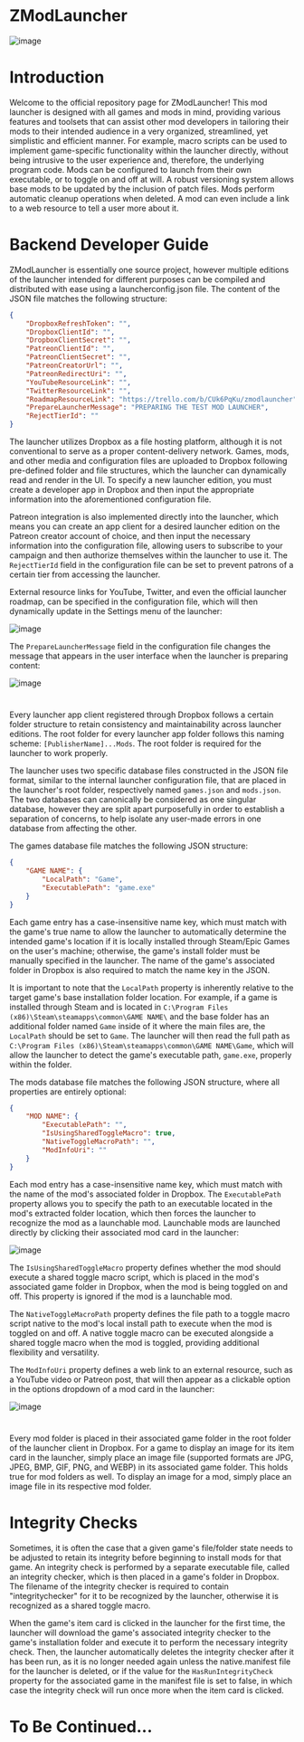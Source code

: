 # ZModLauncher

![image](https://user-images.githubusercontent.com/98064221/210580022-cab6eeec-c17b-4334-868d-e70852062a8d.png)

# Introduction

Welcome to the official repository page for ZModLauncher! This mod launcher is designed with all games and mods in mind, providing various features and toolsets that can assist other mod developers in tailoring their mods to their intended audience in a very organized, streamlined, yet simplistic and efficient manner. For example, macro scripts can be used to implement game-specific functionality within the launcher directly, without being intrusive to the user experience and, therefore, the underlying program code. Mods can be configured to launch from their own executable, or to toggle on and off at will. A robust versioning system allows base mods to be updated by the inclusion of patch files. Mods perform automatic cleanup operations when deleted. A mod can even include a link to a web resource to tell a user more about it.

# Backend Developer Guide

ZModLauncher is essentially one source project, however multiple editions of the launcher intended for different purposes can be compiled and distributed with ease using a launcherconfig.json file. The content of the JSON file matches the following structure:

```json
{
	"DropboxRefreshToken": "",
	"DropboxClientId": "",
	"DropboxClientSecret": "",
	"PatreonClientId": "",
	"PatreonClientSecret": "",
	"PatreonCreatorUrl": "",
	"PatreonRedirectUri": "",
	"YouTubeResourceLink": "",
	"TwitterResourceLink": "",
	"RoadmapResourceLink": "https://trello.com/b/CUk6PqKu/zmodlauncher",
	"PrepareLauncherMessage": "PREPARING THE TEST MOD LAUNCHER",
	"RejectTierId": ""
}
```

The launcher utilizes Dropbox as a file hosting platform, although it is not conventional to serve as a proper content-delivery network. Games, mods, and other media and configuration files are uploaded to Dropbox following pre-defined folder and file structures, which the launcher can dynamically read and render in the UI. To specify a new launcher edition, you must create a developer app in Dropbox and then input the appropriate information into the aforementioned configuration file.

Patreon integration is also implemented directly into the launcher, which means you can create an app client for a desired launcher edition on the Patreon creator account of choice, and then input the necessary information into the configuration file, allowing users to subscribe to your campaign and then authorize themselves within the launcher to use it. The ```RejectTierId``` field in the configuration file can be set to prevent patrons of a certain tier from accessing the launcher.

External resource links for YouTube, Twitter, and even the official launcher roadmap, can be specified in the configuration file, which will then dynamically update in the Settings menu of the launcher:

![image](https://user-images.githubusercontent.com/98064221/210592098-6bb94185-30e1-459c-ab2a-61da7517cb30.png)

The ```PrepareLauncherMessage``` field in the configuration file changes the message that appears in the user interface when the launcher is preparing content:

![image](https://user-images.githubusercontent.com/98064221/210592475-0bfcc8c7-324a-4e37-a040-1ad49aabf5d4.png)

#

Every launcher app client registered through Dropbox follows a certain folder structure to retain consistency and maintainability across launcher editions. The root folder for every launcher app folder follows this naming scheme: ```[PublisherName]...Mods```. The root folder is required for the launcher to work properly.

The launcher uses two specific database files constructed in the JSON file format, similar to the internal launcher configuration file, that are placed in the launcher's root folder, respectively named ```games.json``` and ```mods.json```. The two databases can canonically be considered as one singular database, however they are split apart purposefully in order to establish a separation of concerns, to help isolate any user-made errors in one database from affecting the other.

The games database file matches the following JSON structure:

```json
{
    "GAME NAME": {
        "LocalPath": "Game",
        "ExecutablePath": "game.exe"
    }
}
```

Each game entry has a case-insensitive name key, which must match with the game's true name to allow the launcher to automatically determine the intended game's location if it is locally installed through Steam/Epic Games on the user's machine; otherwise, the game's install folder must be manually specified in the launcher. The name of the game's associated folder in Dropbox is also required to match the name key in the JSON.

It is important to note that the ```LocalPath``` property is inherently relative to the target game's base installation folder location. For example, if a game is installed through Steam and is located in ```C:\Program Files (x86)\Steam\steamapps\common\GAME NAME\``` and the base folder has an additional folder named ```Game``` inside of it where the main files are, the ```LocalPath``` should be set to ```Game```. The launcher will then read the full path as ```C:\Program Files (x86)\Steam\steamapps\common\GAME NAME\Game```, which will allow the launcher to detect the game's executable path, ```game.exe```, properly within the folder.

The mods database file matches the following JSON structure, where all properties are entirely optional:

```json
{
    "MOD NAME": {
        "ExecutablePath": "",
        "IsUsingSharedToggleMacro": true,
        "NativeToggleMacroPath": "",
        "ModInfoUri": ""
    }
}
```

Each mod entry has a case-insensitive name key, which must match with the name of the mod's associated folder in Dropbox. The ```ExecutablePath``` property allows you to specify the path to an executable located in the mod's extracted folder location, which then forces the launcher to recognize the mod as a launchable mod. Launchable mods are launched directly by clicking their associated mod card in the launcher:

![image](https://user-images.githubusercontent.com/98064221/210600528-084758ff-4145-4ef4-b16e-bdb97fde8be1.png)

The ```IsUsingSharedToggleMacro``` property defines whether the mod should execute a shared toggle macro script, which is placed in the mod's associated game folder in Dropbox, when the mod is being toggled on and off. This property is ignored if the mod is a launchable mod.

The ```NativeToggleMacroPath``` property defines the file path to a toggle macro script native to the mod's local install path to execute when the mod is toggled on and off. A native toggle macro can be executed alongside a shared toggle macro when the mod is toggled, providing additional flexibility and versatility.

The ```ModInfoUri``` property defines a web link to an external resource, such as a YouTube video or Patreon post, that will then appear as a clickable option in the options dropdown of a mod card in the launcher:

![image](https://user-images.githubusercontent.com/98064221/210601644-10a9b5ed-2582-4625-8bd5-c77f5303b415.png)

#

Every mod folder is placed in their associated game folder in the root folder of the launcher client in Dropbox. For a game to display an image for its item card in the launcher, simply place an image file (supported formats are JPG, JPEG, BMP, GIF, PNG, and WEBP) in its associated game folder. This holds true for mod folders as well. To display an image for a mod, simply place an image file in its respective mod folder.

# Integrity Checks

Sometimes, it is often the case that a given game's file/folder state needs to be adjusted to retain its integrity before beginning to install mods for that game. An integrity check is performed by a separate executable file, called an integrity checker, which is then placed in a game's folder in Dropbox. The filename of the integrity checker is required to contain "integritychecker" for it to be recognized by the launcher, otherwise it is recognized as a shared toggle macro.

When the game's item card is clicked in the launcher for the first time, the launcher will download the game's associated integrity checker to the game's installation folder and execute it to perform the necessary integrity check. Then, the launcher automatically deletes the integrity checker after it has been run, as it is no longer needed again unless the native.manifest file for the launcher is deleted, or if the value for the ```HasRunIntegrityCheck``` property for the associated game in the manifest file is set to false, in which case the integrity check will run once more when the item card is clicked.

# To Be Continued...
